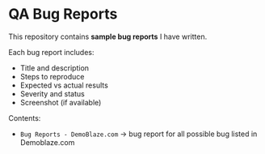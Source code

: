 # QA Bug Reports
This repository contains **sample bug reports** I have written.  

Each bug report includes:  
- Title and description  
- Steps to reproduce  
- Expected vs actual results  
- Severity and status  
- Screenshot (if available)  

Contents:  
- `Bug Reports - DemoBlaze.com` → bug report for all possible bug listed in Demoblaze.com
